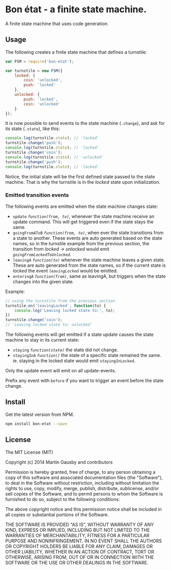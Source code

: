 # Bon état - a finite state machine.

A finite state machine that uses code generation.

## Usage
The following creates a finite state machine that defines a turnstile:

```js
var FSM = require('bon-etat');

var turnstile = new FSM({
    locked: {
        coin: 'unlocked',
        push: 'locked'
    },
    unlocked: {
        push: 'locked',
        coin: 'unlocked'
    }
});
```

It is now possible to send events to the state machine (`.change`), and ask for its state (`.state`), like this:

```js
console.log(turnstile.state); // 'locked'
turnstile.change('push');
console.log(turnstile.state); // 'locked'
turnstile.change('coin');
console.log(turnstile.state); // 'unlocked'
turnstile.change('push');
console.log(turnstile.state); // 'locked'
```

Notice, the initial state will be the first defined state passed to the state machine. That is why the turnstile is in the *locked* state upon initialization.


### Emitted transition events
The following events are emitted when the state machine changes state:

  * `update` *`function(from, to)`*, whenever the state machine receive an update command. This will get triggered even if the state stays the same.
  * `goingFromAToB` *`function(from, to)`*, when ever the state transitions from a state to another. These events are auto generated based on the state names, so in the turnstile example from the previous section, the transition from *locked -> unlocked* would emit *`goingFromLockedToUnlocked`*.
  * `leavingA` *`function(to)`* whenever the state machine leaves a given state. These are auto generated from the state names, so if the current state is *locked* the event *`leavingLocked`* would be emitted.
  * `enteringA` *`function(from)`*, same as leavingA, but triggers when the state changes into the given state.

Example:
```js
// using the turnstile from the previous section
turnstile.on('leavingLocked', function(to) {
    console.log('Leaving locked state to:', to);
})
turnstile.change('coin');
// 'Leaving locked state to: unlocked'
```

The following events will get emitted if a state update causes the state machine to stay in its current state:

  * `staying` *`function(state)`* the state did not change.
  * `stayingInA` *`function()`* the state of a specific state remained the same. ie. staying in the locked state would emit `stayingInLocked`.

Only the update event will emit on all update-events.

Prefix any event with `before` if you want to trigger an event before the state change.


## Install

Get the latest version from NPM.

```sh
npm install bon-etat --save
```

## License

The MIT License (MIT)

Copyright (c) 2014 Martin Gausby and contributors

Permission is hereby granted, free of charge, to any person obtaining a copy of this software and associated documentation files (the "Software"), to deal in the Software without restriction, including without limitation the rights to use, copy, modify, merge, publish, distribute, sublicense, and/or sell copies of the Software, and to permit persons to whom the Software is furnished to do so, subject to the following conditions:

The above copyright notice and this permission notice shall be included in all copies or substantial portions of the Software.

THE SOFTWARE IS PROVIDED "AS IS", WITHOUT WARRANTY OF ANY KIND, EXPRESS OR IMPLIED, INCLUDING BUT NOT LIMITED TO THE WARRANTIES OF MERCHANTABILITY, FITNESS FOR A PARTICULAR PURPOSE AND NONINFRINGEMENT. IN NO EVENT SHALL THE AUTHORS OR COPYRIGHT HOLDERS BE LIABLE FOR ANY CLAIM, DAMAGES OR OTHER LIABILITY, WHETHER IN AN ACTION OF CONTRACT, TORT OR OTHERWISE, ARISING FROM, OUT OF OR IN CONNECTION WITH THE SOFTWARE OR THE USE OR OTHER DEALINGS IN THE SOFTWARE.

